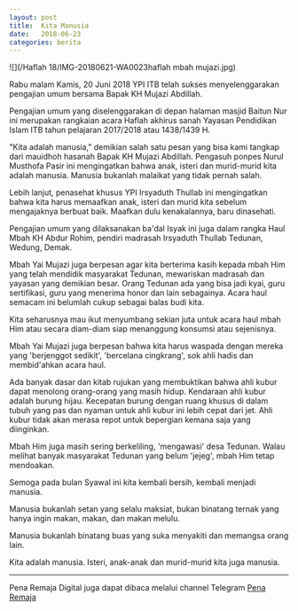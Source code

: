 ```yaml
---
layout: post
title:  Kita Manusia
date:   2018-06-23
categories: berita
---
```


![](/Haflah 18/IMG-20180621-WA0023haflah mbah mujazi.jpg)

Rabu malam Kamis, 20 Juni 2018 YPI ITB telah sukses menyelenggarakan pengajian umum bersama Bapak KH Mujazi Abdillah.

Pengajian umum yang diselenggarakan di depan halaman masjid Baitun Nur ini merupakan rangkaian acara Haflah akhirus sanah Yayasan Pendidikan Islam ITB tahun pelajaran 2017/2018 atau 1438/1439 H.

"Kita adalah manusia," demikian salah satu pesan yang bisa kami tangkap dari mauidhoh hasanah Bapak KH Mujazi Abdillah. Pengasuh ponpes Nurul Musthofa Pasir ini mengingatkan bahwa anak, isteri dan murid-murid kita adalah manusia. Manusia bukanlah malaikat yang tidak pernah salah.

Lebih lanjut, penasehat khusus YPI Irsyaduth Thullab ini mengingatkan bahwa kita harus memaafkan anak, isteri dan murid kita sebelum mengajaknya berbuat baik. Maafkan dulu kenakalannya, baru dinasehati.

Pengajian umum yang dilaksanakan ba'dal Isyak ini juga dalam rangka Haul Mbah KH Abdur Rohim, pendiri madrasah Irsyaduth Thullab Tedunan, Wedung, Demak.

Mbah Yai Mujazi juga berpesan agar kita berterima kasih kepada mbah Him yang telah mendidik masyarakat Tedunan, mewariskan madrasah dan yayasan yang demikian besar. Orang Tedunan ada yang bisa jadi kyai, guru sertifikasi, guru yang menerima honor dan lain sebagainya. Acara haul semacam ini belumlah cukup sebagai balas budi kita.

Kita seharusnya mau ikut menyumbang sekian juta untuk acara haul mbah Him atau secara diam-diam siap menanggung konsumsi atau sejenisnya.

Mbah Yai Mujazi juga berpesan bahwa kita harus waspada dengan mereka yang 'berjenggot sedikit', 'bercelana cingkrang', sok ahli hadis dan membid'ahkan acara haul.

Ada banyak dasar dan kitab rujukan yang membuktikan bahwa ahli kubur dapat menolong orang-orang yang masih hidup. Kendaraan ahli kubur adalah burung hijau. Kecepatan burung dengan ruang khusus di dalam tubuh yang pas dan nyaman untuk ahli kubur ini lebih cepat dari jet. Ahli kubur tidak akan merasa repot untuk bepergian kemana saja yang diinginkan.

Mbah Him juga masih sering berkeliling, 'mengawasi' desa Tedunan. Walau melihat banyak masyarakat Tedunan yang belum 'jejeg', mbah Him tetap mendoakan.

Semoga pada bulan Syawal ini kita kembali bersih, kembali menjadi manusia.

Manusia bukanlah setan yang selalu maksiat, bukan binatang ternak yang hanya ingin makan, makan, dan makan melulu.

Manusia bukanlah binatang buas yang suka menyakiti dan memangsa orang lain.

Kita adalah manusia. Isteri, anak-anak dan murid-murid kita juga manusia.


-----
Pena Remaja Digital juga dapat dibaca melalui channel Telegram [Pena Remaja](https://t.me/PenaRemajaitb)


